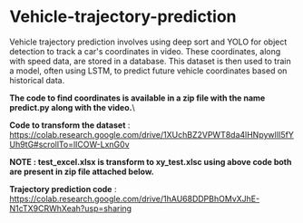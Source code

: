 # Vehicle-trajectory-prediction
Vehicle trajectory prediction involves using deep sort and YOLO for object detection to track a car's coordinates in video. These coordinates, along with speed data, are stored in a database. This dataset is then used to train a model, often using LSTM, to predict future vehicle coordinates based on historical data. 

**The code to find coordinates is available in a zip file with the name predict.py along with the video.**\


**Code to transform the dataset** : https://colab.research.google.com/drive/1XUchBZ2VPWT8da4lHNpywIIl5fYUh9tG#scrollTo=lICOW-LxnG0v



**NOTE :  test_excel.xlsx is transform to xy_test.xlsc using above code both are present in zip file attached below.**


**Trajectory prediction code** :  https://colab.research.google.com/drive/1hAU68DDPBhOMvXJhE-N1cTX9CRWhXeah?usp=sharing
